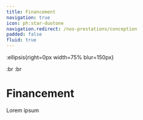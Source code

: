 ```yaml
---
title: Financement
navigation: true
icon: ph:star-duotone
navigation.redirect: /nos-prestations/conception
padded: false
fluid: true
---
```


:ellipsis{right=0px width=75% blur=150px}

:br
:br

# Financement
Lorem ipsum
